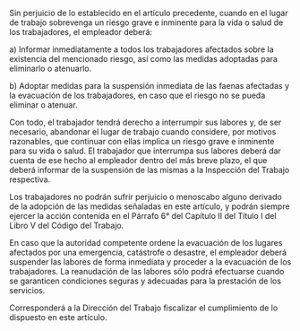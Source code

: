 Sin perjuicio de lo establecido en el artículo precedente, cuando en el lugar de trabajo sobrevenga un riesgo grave e inminente para la vida o salud de los trabajadores, el empleador deberá:

a) Informar inmediatamente a todos los trabajadores afectados sobre la existencia del mencionado riesgo, así como las medidas adoptadas para eliminarlo o atenuarlo.

b) Adoptar medidas para la suspensión inmediata de las faenas afectadas y la evacuación de los trabajadores, en caso que el riesgo no se pueda eliminar o atenuar.

Con todo, el trabajador tendrá derecho a interrumpir sus labores y, de ser necesario, abandonar el lugar de trabajo cuando considere, por motivos razonables, que continuar con ellas implica un riesgo grave e inminente para su vida o salud. El trabajador que interrumpa sus labores deberá dar cuenta de ese hecho al empleador dentro del más breve plazo, el que deberá informar de la suspensión de las mismas a la Inspección del Trabajo respectiva.

Los trabajadores no podrán sufrir perjuicio o menoscabo alguno derivado de la adopción de las medidas señaladas en este artículo, y podrán siempre ejercer la acción contenida en el Párrafo 6° del Capítulo II del Título I del Libro V del Código del Trabajo.

En caso que la autoridad competente ordene la evacuación de los lugares afectados por una emergencia, catástrofe o desastre, el empleador deberá suspender las labores de forma inmediata y proceder a la evacuación de los trabajadores. La reanudación de las labores sólo podrá efectuarse cuando se garanticen condiciones seguras y adecuadas para la prestación de los servicios.

Corresponderá a la Dirección del Trabajo fiscalizar el cumplimiento de lo dispuesto en este artículo.